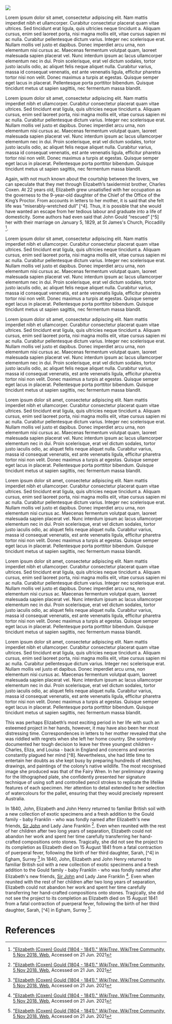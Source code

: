 <a href="https://juncture-digital.org"><img src="https://juncture-digital.org/images/ve-button.png"></a>

<param ve-config 
       title="Herbarius or Herbarium Apuleii Platonici"
       author="Pseudo-Apuleius"
       banner="/images/IMG_1266 (3).JPG" 
       layout="vertical"
       num-maps="3"
       num-images="10">

<param ve-entity eid="Q736439"> <!-- Ramsgate -->


Lorem ipsum dolor sit amet, consectetur adipiscing elit. Nam mattis imperdiet nibh et ullamcorper. Curabitur consectetur placerat quam vitae ultrices. Sed tincidunt erat ligula, quis ultricies neque tincidunt a. Aliquam cursus, enim sed laoreet porta, nisi magna mollis elit, vitae cursus sapien mi ac nulla. Curabitur pellentesque dictum varius. Integer nec scelerisque erat. Nullam mollis vel justo et dapibus. Donec imperdiet arcu urna, non elementum nisi cursus ac. Maecenas fermentum volutpat quam, laoreet malesuada sapien placerat vel. Nunc interdum ipsum ac lacus ullamcorper elementum nec in dui. Proin scelerisque, erat vel dictum sodales, tortor justo iaculis odio, ac aliquet felis neque aliquet nulla. Curabitur varius, massa id consequat venenatis, est ante venenatis ligula, efficitur pharetra tortor nisi non velit. Donec maximus a turpis at egestas. Quisque semper eget lacus in placerat. Pellentesque porta porttitor bibendum. Quisque tincidunt metus ut sapien sagittis, nec fermentum massa blandit.
<param ve-map title="Birth place of Elizabeth Gould" center="Q736439" zoom="12" prefer-geojson show-labels>

Lorem ipsum dolor sit amet, consectetur adipiscing elit. Nam mattis imperdiet nibh et ullamcorper. Curabitur consectetur placerat quam vitae ultrices. Sed tincidunt erat ligula, quis ultricies neque tincidunt a. Aliquam cursus, enim sed laoreet porta, nisi magna mollis elit, vitae cursus sapien mi ac nulla. Curabitur pellentesque dictum varius. Integer nec scelerisque erat. Nullam mollis vel justo et dapibus. Donec imperdiet arcu urna, non elementum nisi cursus ac. Maecenas fermentum volutpat quam, laoreet malesuada sapien placerat vel. Nunc interdum ipsum ac lacus ullamcorper elementum nec in dui. Proin scelerisque, erat vel dictum sodales, tortor justo iaculis odio, ac aliquet felis neque aliquet nulla. Curabitur varius, massa id consequat venenatis, est ante venenatis ligula, efficitur pharetra tortor nisi non velit. Donec maximus a turpis at egestas. Quisque semper eget lacus in placerat. Pellentesque porta porttitor bibendum. Quisque tincidunt metus ut sapien sagittis, nec fermentum massa blandit.
<param ve-image 
       fit="contain"
       title="John Gould" 
       description="Lithograph by T. H. Maguire, 1849"
       attribution="Wellcome Images (https://wellcomeimages.org/indexplus/image/V0002341.html)"
       license="CC BY 4.0"
       url="https://raw.githubusercontent.com/Medieval-Beasts/images/IMG_1257 - Copy (2).JPG">
       
Again, with not much known about the courtship between the lovers, we can speculate that they met through Elizabeth’s taxidermist brother, Charles Coxen. At 22 years old, Elizabeth grew unsatisfied with her occupation as the governess to the 9-year-old daughter of the Chief of the Office of the King’s Proctor. From accounts in letters to her mother, it is said that she felt life was “miserably-wretched dull” [^4]. Thus, it is possible that she would have wanted an escape from her tedious labour and graduate into a life of domesticity. Some authors had even said that John Gould “rescued” [^5] her with their marriage on January 5, 1829, at St James's Church, Piccadilly [^1].
<param ve-image 
       region="-100,-80,1200,936"
       title="The Governess" 
       description="Painted by Rebecca Solomon, c. 1851" 
       attribution="Jewish Women's Archive (https://jwa.org/media/rebecca-solomon-governess)"
       license="public domain"
       url="/images/IMG_1257 - Copy (2).JPG">


Lorem ipsum dolor sit amet, consectetur adipiscing elit. Nam mattis imperdiet nibh et ullamcorper. Curabitur consectetur placerat quam vitae ultrices. Sed tincidunt erat ligula, quis ultricies neque tincidunt a. Aliquam cursus, enim sed laoreet porta, nisi magna mollis elit, vitae cursus sapien mi ac nulla. Curabitur pellentesque dictum varius. Integer nec scelerisque erat. Nullam mollis vel justo et dapibus. Donec imperdiet arcu urna, non elementum nisi cursus ac. Maecenas fermentum volutpat quam, laoreet malesuada sapien placerat vel. Nunc interdum ipsum ac lacus ullamcorper elementum nec in dui. Proin scelerisque, erat vel dictum sodales, tortor justo iaculis odio, ac aliquet felis neque aliquet nulla. Curabitur varius, massa id consequat venenatis, est ante venenatis ligula, efficitur pharetra tortor nisi non velit. Donec maximus a turpis at egestas. Quisque semper eget lacus in placerat. Pellentesque porta porttitor bibendum. Quisque tincidunt metus ut sapien sagittis, nec fermentum massa blandit.
<param ve-image 
       fit="contain"
       title="Cinclosoma erythrocephala in “A Century of Birds from the Himalaya Mountains”" 
       description="Illustrated by Elizabeth Gould for John Gould’s “A Century of Birds from the Himalaya Mountains”, 1831." 
       attribution="Biodiversity Heritage Library (https://www.biodiversitylibrary.org/page/42203524)"
       license="public domain"
       url="/Medieval-Beasts/images/IMG_1257 - Copy (2).JPG">

Lorem ipsum dolor sit amet, consectetur adipiscing elit. Nam mattis imperdiet nibh et ullamcorper. Curabitur consectetur placerat quam vitae ultrices. Sed tincidunt erat ligula, quis ultricies neque tincidunt a. Aliquam cursus, enim sed laoreet porta, nisi magna mollis elit, vitae cursus sapien mi ac nulla. Curabitur pellentesque dictum varius. Integer nec scelerisque erat. Nullam mollis vel justo et dapibus. Donec imperdiet arcu urna, non elementum nisi cursus ac. Maecenas fermentum volutpat quam, laoreet malesuada sapien placerat vel. Nunc interdum ipsum ac lacus ullamcorper elementum nec in dui. Proin scelerisque, erat vel dictum sodales, tortor justo iaculis odio, ac aliquet felis neque aliquet nulla. Curabitur varius, massa id consequat venenatis, est ante venenatis ligula, efficitur pharetra tortor nisi non velit. Donec maximus a turpis at egestas. Quisque semper eget lacus in placerat. Pellentesque porta porttitor bibendum. Quisque tincidunt metus ut sapien sagittis, nec fermentum massa blandit.
<param ve-image 
       fit="contain"
       title="Himalayan Monal (Lophophorus impeyanus) in “A Century of Birds from the Himalaya Mountains”" 
       description="Illustrated by Elizabeth Gould for John Gould’s “A Century of Birds from the Himalaya Mountains”, 1831."
       attribution="Biodiversity Heritage Library (https://www.biodiversitylibrary.org/page/42203694)"
       license="public domain"
       url="https://upload.wikimedia.org/wikipedia/commons/5/57/A_century_of_birds_from_the_Himalaya_Mountains_%28TAB._LX%29_%289240055086%29.jpg">

Lorem ipsum dolor sit amet, consectetur adipiscing elit. Nam mattis imperdiet nibh et ullamcorper. Curabitur consectetur placerat quam vitae ultrices. Sed tincidunt erat ligula, quis ultricies neque tincidunt a. Aliquam cursus, enim sed laoreet porta, nisi magna mollis elit, vitae cursus sapien mi ac nulla. Curabitur pellentesque dictum varius. Integer nec scelerisque erat. Nullam mollis vel justo et dapibus. Donec imperdiet arcu urna, non elementum nisi cursus ac. Maecenas fermentum volutpat quam, laoreet malesuada sapien placerat vel. Nunc interdum ipsum ac lacus ullamcorper elementum nec in dui. Proin scelerisque, erat vel dictum sodales, tortor justo iaculis odio, ac aliquet felis neque aliquet nulla. Curabitur varius, massa id consequat venenatis, est ante venenatis ligula, efficitur pharetra tortor nisi non velit. Donec maximus a turpis at egestas. Quisque semper eget lacus in placerat. Pellentesque porta porttitor bibendum. Quisque tincidunt metus ut sapien sagittis, nec fermentum massa blandit.
<param ve-image 
       fit="contain"
       title="Picus brunifrons in “A Century of Birds from the Himalaya Mountains”" 
       description="Illustrated by Elizabeth Gould for John Gould’s “A Century of Birds from the Himalaya Mountains”, 1831." 
       attribution="Biodiversity Heritage Library (https://www.biodiversitylibrary.org/page/42203662)"
       license="public domain"
       url="https://upload.wikimedia.org/wikipedia/commons/e/e1/A_century_of_birds_from_the_Himalaya_Mountains_%28TAB._LII%29_%289237264813%29.jpg">

Lorem ipsum dolor sit amet, consectetur adipiscing elit. Nam mattis imperdiet nibh et ullamcorper. Curabitur consectetur placerat quam vitae ultrices. Sed tincidunt erat ligula, quis ultricies neque tincidunt a. Aliquam cursus, enim sed laoreet porta, nisi magna mollis elit, vitae cursus sapien mi ac nulla. Curabitur pellentesque dictum varius. Integer nec scelerisque erat. Nullam mollis vel justo et dapibus. Donec imperdiet arcu urna, non elementum nisi cursus ac. Maecenas fermentum volutpat quam, laoreet malesuada sapien placerat vel. Nunc interdum ipsum ac lacus ullamcorper elementum nec in dui. Proin scelerisque, erat vel dictum sodales, tortor justo iaculis odio, ac aliquet felis neque aliquet nulla. Curabitur varius, massa id consequat venenatis, est ante venenatis ligula, efficitur pharetra tortor nisi non velit. Donec maximus a turpis at egestas. Quisque semper eget lacus in placerat. Pellentesque porta porttitor bibendum. Quisque tincidunt metus ut sapien sagittis, nec fermentum massa blandit.
<param ve-image 
       fit="contain"
       title="Merlin (Falco Aesalon) in “The Birds of Europe - Vol I”" 
       description="Illustrated by Elizabeth Gould for John Gould’s “The Birds of Europe - Vol I”, 1837." 
       attribution="Biodiversity Heritage Library (https://www.biodiversitylibrary.org/page/42174335)"
       license="public domain"
       url="https://upload.wikimedia.org/wikipedia/commons/a/a4/GouldBirdsEuropeIMerlin.jpg">

Lorem ipsum dolor sit amet, consectetur adipiscing elit. Nam mattis imperdiet nibh et ullamcorper. Curabitur consectetur placerat quam vitae ultrices. Sed tincidunt erat ligula, quis ultricies neque tincidunt a. Aliquam cursus, enim sed laoreet porta, nisi magna mollis elit, vitae cursus sapien mi ac nulla. Curabitur pellentesque dictum varius. Integer nec scelerisque erat. Nullam mollis vel justo et dapibus. Donec imperdiet arcu urna, non elementum nisi cursus ac. Maecenas fermentum volutpat quam, laoreet malesuada sapien placerat vel. Nunc interdum ipsum ac lacus ullamcorper elementum nec in dui. Proin scelerisque, erat vel dictum sodales, tortor justo iaculis odio, ac aliquet felis neque aliquet nulla. Curabitur varius, massa id consequat venenatis, est ante venenatis ligula, efficitur pharetra tortor nisi non velit. Donec maximus a turpis at egestas. Quisque semper eget lacus in placerat. Pellentesque porta porttitor bibendum. Quisque tincidunt metus ut sapien sagittis, nec fermentum massa blandit.
<param ve-image 
       fit="contain"
       title="Darwin's Finches (Geospiza parvula) in “The Zoology of the Voyage of H.M.S. Beagle - Part III Birds”" 
       description="Illustrated by Elizabeth Gould for Charles Darwin’s “The Zoology of the Voyage of H.M.S. Beagle - Part III Birds”, 1832-1836" 
       attribution="Biodiversity Heritage Library (https://www.biodiversitylibrary.org/page/14062582)" 
       license="public domain"
       url="https://live.staticflickr.com/8351/8429528713_8488cfc03b_b.jpg">

Lorem ipsum dolor sit amet, consectetur adipiscing elit. Nam mattis imperdiet nibh et ullamcorper. Curabitur consectetur placerat quam vitae ultrices. Sed tincidunt erat ligula, quis ultricies neque tincidunt a. Aliquam cursus, enim sed laoreet porta, nisi magna mollis elit, vitae cursus sapien mi ac nulla. Curabitur pellentesque dictum varius. Integer nec scelerisque erat. Nullam mollis vel justo et dapibus. Donec imperdiet arcu urna, non elementum nisi cursus ac. Maecenas fermentum volutpat quam, laoreet malesuada sapien placerat vel. Nunc interdum ipsum ac lacus ullamcorper elementum nec in dui. Proin scelerisque, erat vel dictum sodales, tortor justo iaculis odio, ac aliquet felis neque aliquet nulla. Curabitur varius, massa id consequat venenatis, est ante venenatis ligula, efficitur pharetra tortor nisi non velit. Donec maximus a turpis at egestas. Quisque semper eget lacus in placerat. Pellentesque porta porttitor bibendum. Quisque tincidunt metus ut sapien sagittis, nec fermentum massa blandit.
<param ve-image
       fit="contain"
       title="Bouke's Grass-Parakeet (Euphema bourkii) in “Birds of Australia”"
       description="Illustrated by Elizabeth Gould for John Gould’s “Birds of Australia”, 1972" 
       license="public domain"
       url="https://upload.wikimedia.org/wikipedia/commons/a/a5/Euphema_Bourkii_by_Elizabeth_Gould.jpg">

This was perhaps Elizabeth’s most exciting period in her life with such an esteemed project in her hands, however, it may have also been her most distressing time. Correspondences in letters to her mother revealed that she was riddled with regrets when she left her home country. She sombrely documented her tough decision to leave her three youngest children - Charles, Eliza, and Louisa - back in England and concerns and worries constantly plagued her mind [^8]. Nevertheless, she had little time to entertain her doubts as she kept busy by preparing hundreds of sketches, drawings, and paintings of the colony’s native wildlife. The most recognised image she produced was that of the Fairy Wren. In her preliminary drawing for the lithographed plate, she confidently presented her signature technique of using soft and controlled pencil strokes to replicate the lifelike features of each specimen. Her attention to detail extended to her selection of watercolours for the pallet, ensuring that they would precisely represent Australia.
<param ve-image 
       fit="contain"
       title="Blue Wren (Malurus cyaneus) in “Birds of Australia”"
       description="Illustrated by Elizabeth Gould for John Gould’s “Birds of Australia”, 1972"
       attribution="rawpixel (https://www.rawpixel.com/image/321165/free-illustration-image-blue-wren-gould)"
       license="public domain"
       url="https://img.rawpixel.com/s3fs-private/rawpixel_images/website_content/pd15-158-num.jpg?w=800&dpr=1&fit=default&crop=default&q=65&vib=3&con=3&usm=15&bg=F4F4F3&ixlib=js-2.2.1&s=8539ca4f45990976634b541654947458">

In 1840, John, Elizabeth and John Henry returned to familiar British soil with a new collection of exotic specimens and a fresh addition to the Gould family - baby Franklin - who was fondly named after Elizabeth's new friends, [Sir John](https://kent-maps.online/19c/19c-franklin-biography/) and Lady Jane Franklin [^1]. Even when reunited with the rest of her children after two long years of separation, Elizabeth could not abandon her work and spent her time carefully transferring her hand-crafted compositions onto stones. Tragically, she did not see the project to its completion as Elizabeth died on 15 August 1841 from a fatal contraction of puerperal fever, following the birth of her third daughter, Sarah, [^4] in Egham, Surrey [^1].In 1840, John, Elizabeth and John Henry returned to familiar British soil with a new collection of exotic specimens and a fresh addition to the Gould family - baby Franklin - who was fondly named after Elizabeth's new friends, [Sir John](https://kent-maps.online/19c/19c-franklin-biography/) and Lady Jane Franklin [^1]. Even when reunited with the rest of her children after two long years of separation, Elizabeth could not abandon her work and spent her time carefully transferring her hand-crafted compositions onto stones. Tragically, she did not see the project to its completion as Elizabeth died on 15 August 1841 from a fatal contraction of puerperal fever, following the birth of her third daughter, Sarah, [^4] in Egham, Surrey [^1].
<param ve-image 
       region="-105,-80,1236,964"
       title="A woman in bed after giving birth."
       description="Engraving by J. Wood, 1830."
       attribution="Wellcome Images (https://wellcomecollection.org/works/ed688gme/items)"
       license="public domain"
       url="https://iiif.wellcomecollection.org/image/V0007494/full/1024%2C/0/default.jpg">


# References

[^1]: ["Elizabeth (Coxen) Gould (1804 - 1841)." _WikiTree_.  WikiTree Community, 5 Nov 2018. Web.](https://www.wikitree.com/wiki/Coxen-86) Accessed on 21 Jun. 2021

